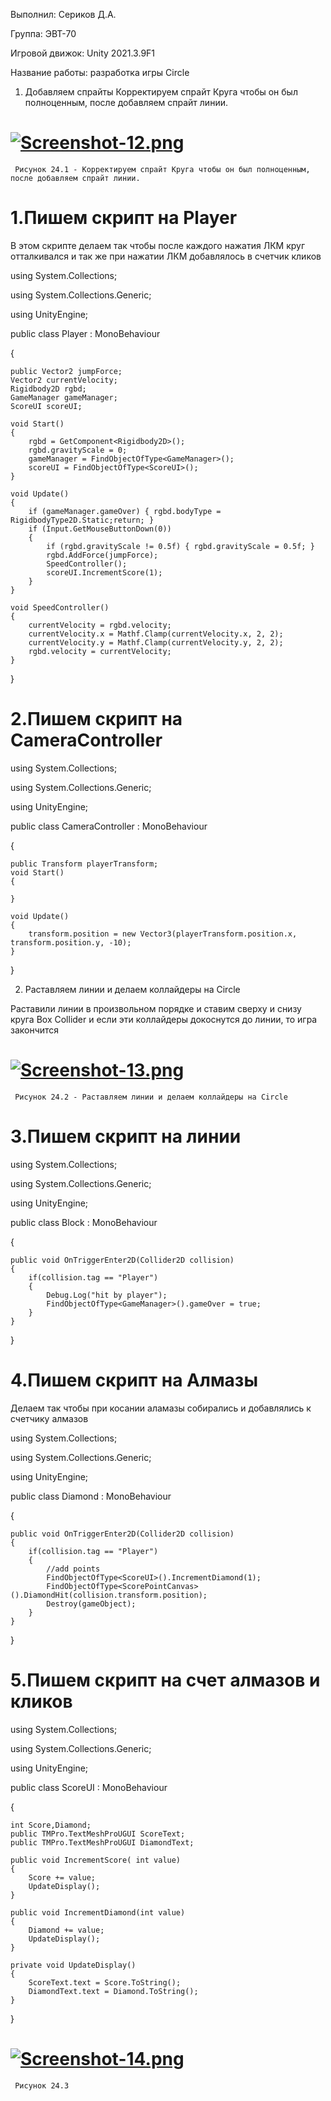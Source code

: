 Выполнил: Сериков Д.А.

Группа: ЭВТ-70

Игровой движок: Unity 2021.3.9F1

Название работы: разработка игры Circle

1.	Добавляем спрайты
Корректируем спрайт Круга чтобы он был полноценным, после добавляем спрайт линии.
 
# [![Screenshot-12.png](https://i.postimg.cc/KYQ32SQX/Screenshot-12.png)](https://postimg.cc/VSrkqh34)
 
     Рисунок 24.1 - Корректируем спрайт Круга чтобы он был полноценным, после добавляем спрайт линии.

# 1.Пишем скрипт на Player

В этом скрипте делаем так чтобы после каждого нажатия ЛКМ круг отталкивался и так же при нажатии ЛКМ добавлялось в счетчик кликов

using System.Collections;

using System.Collections.Generic;

using UnityEngine;

public class Player : MonoBehaviour

{

    public Vector2 jumpForce;
    Vector2 currentVelocity;
    Rigidbody2D rgbd;
    GameManager gameManager;
    ScoreUI scoreUI;

    void Start()
    {
        rgbd = GetComponent<Rigidbody2D>();
        rgbd.gravityScale = 0;
        gameManager = FindObjectOfType<GameManager>();
        scoreUI = FindObjectOfType<ScoreUI>();
    }

    void Update()
    {
        if (gameManager.gameOver) { rgbd.bodyType = RigidbodyType2D.Static;return; }
        if (Input.GetMouseButtonDown(0))
        {
            if (rgbd.gravityScale != 0.5f) { rgbd.gravityScale = 0.5f; }
            rgbd.AddForce(jumpForce);
            SpeedController();
            scoreUI.IncrementScore(1);
        }
    }

    void SpeedController()
    {
        currentVelocity = rgbd.velocity;
        currentVelocity.x = Mathf.Clamp(currentVelocity.x, 2, 2);
        currentVelocity.y = Mathf.Clamp(currentVelocity.y, 2, 2);
        rgbd.velocity = currentVelocity;
    }
}


# 2.Пишем скрипт на CameraController

using System.Collections;

using System.Collections.Generic;

using UnityEngine;

public class CameraController : MonoBehaviour

{

    public Transform playerTransform;
    void Start()
    {
        
    }

    void Update()
    {
        transform.position = new Vector3(playerTransform.position.x, transform.position.y, -10);
    }
}


2.	Раставляем линии и делаем коллайдеры на Circle

Раставили линии в произвольном порядке и ставим сверху и снизу круга Box Collider и если эти коллайдеры докоснутся до линии, то игра закончится
 
# [![Screenshot-13.png](https://i.postimg.cc/K8DDRWQf/Screenshot-13.png)](https://postimg.cc/0zrw4cTK)
 
     Рисунок 24.2 - Раставляем линии и делаем коллайдеры на Circle

# 3.Пишем скрипт на линии

using System.Collections;

using System.Collections.Generic;

using UnityEngine;

public class Block : MonoBehaviour

{

    public void OnTriggerEnter2D(Collider2D collision)
    {
        if(collision.tag == "Player")
        {
            Debug.Log("hit by player");
            FindObjectOfType<GameManager>().gameOver = true;
        }
    }
}

# 4.Пишем скрипт на Алмазы 

Делаем так чтобы при косании аламазы собирались и добавлялись к счетчику алмазов

using System.Collections;

using System.Collections.Generic;

using UnityEngine;

public class Diamond : MonoBehaviour

{

    public void OnTriggerEnter2D(Collider2D collision)
    {
        if(collision.tag == "Player")
        {
            //add points
            FindObjectOfType<ScoreUI>().IncrementDiamond(1);
            FindObjectOfType<ScorePointCanvas>().DiamondHit(collision.transform.position);
            Destroy(gameObject);
        }
    }
}

# 5.Пишем скрипт на счет алмазов и кликов

using System.Collections;

using System.Collections.Generic;

using UnityEngine;

public class ScoreUI : MonoBehaviour

{

    int Score,Diamond;
    public TMPro.TextMeshProUGUI ScoreText;
    public TMPro.TextMeshProUGUI DiamondText;

    public void IncrementScore( int value)
    {
        Score += value;
        UpdateDisplay();
    }

    public void IncrementDiamond(int value)
    {
        Diamond += value;
        UpdateDisplay();
    }

    private void UpdateDisplay()
    {
        ScoreText.text = Score.ToString();
        DiamondText.text = Diamond.ToString();
    }
}
 
# [![Screenshot-14.png](https://i.postimg.cc/FHp09Lsn/Screenshot-14.png)](https://postimg.cc/xXkX5qmK)
 
     Рисунок 24.3





